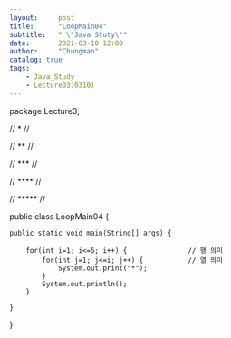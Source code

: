 ```yaml
---
layout:     post
title:      "LoopMain04"
subtitle:   " \"Java Stuty\""
date:       2021-03-10 12:00
author:     "Chungman"
catalog: true
tags:
    - Java_Study
    - Lecture03(0310)
---
```


package Lecture3;

//  *        //

//  **       //

//  ***      //

//  ****     //

//  *****    //
 
public class LoopMain04 {

	public static void main(String[] args) {
		
		for(int i=1; i<=5; i++) {				// 행 의미
			for(int j=1; j<=i; j++) {			// 열 의미
				System.out.print("*");
			}
			System.out.println();
		}

	}

}
